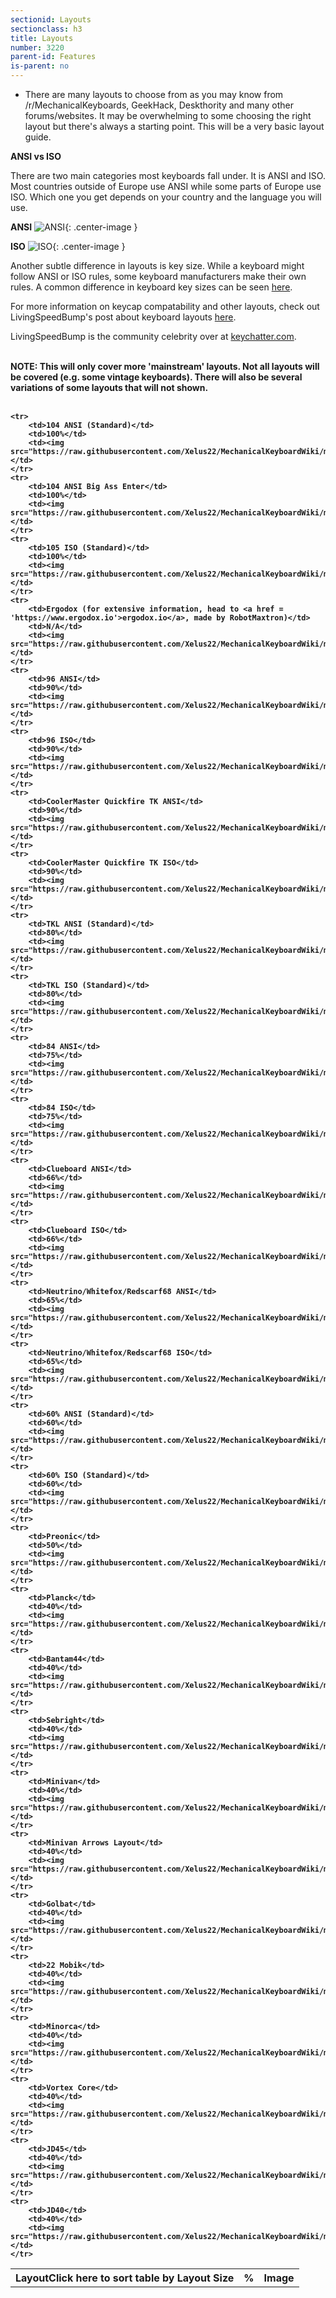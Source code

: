 ```yaml
---
sectionid: Layouts
sectionclass: h3
title: Layouts
number: 3220
parent-id: Features
is-parent: no
---
```

- There are many layouts to choose from as you may know from /r/MechanicalKeyboards, GeekHack, Deskthority and many other forums/websites. It may be overwhelming to some choosing the right layout but there's always a starting point. This will be a very basic layout guide. 

<strong>ANSI vs ISO</strong>

There are two main categories most keyboards fall under. It is ANSI and ISO. Most countries outside of Europe use ANSI while some parts of Europe use ISO. Which one you get depends on your country and the language you will use. 

<strong>ANSI</strong>
![ANSI](https://raw.githubusercontent.com/Xelus22/MechanicalKeyboardWiki/master/img/basicANSI.jpg){: .center-image }

<strong>ISO</strong>
![ISO](https://raw.githubusercontent.com/Xelus22/MechanicalKeyboardWiki/master/img/basicISO.jpg){: .center-image }

Another subtle difference in layouts is key size. While a keyboard might follow ANSI or ISO rules, some keyboard manufacturers make their own rules. A common difference in keyboard key sizes can be seen <a href = 'http://imgur.com/a/pFn0J#0'>here</a>.

For more information on keycap compatability and other layouts, check out LivingSpeedBump's post about keyboard layouts <a href = 'https://www.massdrop.com/talk/947/keyboard-layouts-explained-in-detail-many-pics?mode=group_open'>here</a>. 


LivingSpeedBump is the community celebrity over at <a href = 'http://keychatter.com'>keychatter.com</a>. 

<br>
<strong>NOTE: This will only cover more 'mainstream' layouts. Not all layouts will be covered (e.g. some vintage keyboards). There will also be several variations of some layouts that will not shown.
<br>
<br>

<table id = 'LayoutsSwitchTable'>
	<tr>
		<th>Layout<span class = 'menutooltip'>Click here to sort table by Layout Size</span></th>
		<th>%</th>
		<th>Image</th>
  	</tr>
	
	<tr>
		<td>104 ANSI (Standard)</td>
		<td>100%</td>
		<td><img src="https://raw.githubusercontent.com/Xelus22/MechanicalKeyboardWiki/master/img/fullsize_ansi.JPG"/></td>
	</tr>
	<tr>
		<td>104 ANSI Big Ass Enter</td>
		<td>100%</td>
		<td><img src="https://raw.githubusercontent.com/Xelus22/MechanicalKeyboardWiki/master/img/fullsize_ansi_bigass.JPG"/></td>
	</tr>
	<tr>
		<td>105 ISO (Standard)</td>
		<td>100%</td>
		<td><img src="https://raw.githubusercontent.com/Xelus22/MechanicalKeyboardWiki/master/img/fullsize_iso.JPG"/></td>
	</tr>
	<tr>
		<td>Ergodox (for extensive information, head to <a href = 'https://www.ergodox.io'>ergodox.io</a>, made by RobotMaxtron)</td>
		<td>N/A</td>
		<td><img src="https://raw.githubusercontent.com/Xelus22/MechanicalKeyboardWiki/master/img/ergodox.jpg"/></td>
	</tr>
	<tr>
		<td>96 ANSI</td>
		<td>90%</td>
		<td><img src="https://raw.githubusercontent.com/Xelus22/MechanicalKeyboardWiki/master/img/96_ansi.jpg"/></td>
	</tr>
	<tr>
		<td>96 ISO</td>
		<td>90%</td>
		<td><img src="https://raw.githubusercontent.com/Xelus22/MechanicalKeyboardWiki/master/img/96_iso.jpg"/></td>
	</tr>	
	<tr>
		<td>CoolerMaster Quickfire TK ANSI</td>
		<td>90%</td>
		<td><img src="https://raw.githubusercontent.com/Xelus22/MechanicalKeyboardWiki/master/img/90_ansi.jpg"/></td>
	</tr>
	<tr>
		<td>CoolerMaster Quickfire TK ISO</td>
		<td>90%</td>
		<td><img src="https://raw.githubusercontent.com/Xelus22/MechanicalKeyboardWiki/master/img/90_iso.jpg"/></td>
	</tr>	
	<tr>
		<td>TKL ANSI (Standard)</td>
		<td>80%</td>
		<td><img src="https://raw.githubusercontent.com/Xelus22/MechanicalKeyboardWiki/master/img/tkl_ansi.JPG"/></td>
	</tr>
	<tr>
		<td>TKL ISO (Standard)</td>
		<td>80%</td>
		<td><img src="https://raw.githubusercontent.com/Xelus22/MechanicalKeyboardWiki/master/img/tkl_iso.JPG"/></td>
	</tr>	
	<tr>
		<td>84 ANSI</td>
		<td>75%</td>
		<td><img src="https://raw.githubusercontent.com/Xelus22/MechanicalKeyboardWiki/master/img/75_ansi.JPG"/></td>
	</tr>
	<tr>
		<td>84 ISO</td>
		<td>75%</td>
		<td><img src="https://raw.githubusercontent.com/Xelus22/MechanicalKeyboardWiki/master/img/75_iso.JPG"/></td>
	</tr>
	<tr>
		<td>Clueboard ANSI</td>
		<td>66%</td>
		<td><img src="https://raw.githubusercontent.com/Xelus22/MechanicalKeyboardWiki/master/img/clueboard_ansi.JPG"/></td>
	</tr>
	<tr>
		<td>Clueboard ISO</td>
		<td>66%</td>
		<td><img src="https://raw.githubusercontent.com/Xelus22/MechanicalKeyboardWiki/master/img/clueboard_iso.JPG"/></td>
	</tr>	
	<tr>
		<td>Neutrino/Whitefox/Redscarf68 ANSI</td>
		<td>65%</td>
		<td><img src="https://raw.githubusercontent.com/Xelus22/MechanicalKeyboardWiki/master/img/65_ansi.jpg"/></td>
	</tr>
	<tr>
		<td>Neutrino/Whitefox/Redscarf68 ISO</td>
		<td>65%</td>
		<td><img src="https://raw.githubusercontent.com/Xelus22/MechanicalKeyboardWiki/master/img/65_iso.jpg"/></td>
	</tr>
	<tr>
		<td>60% ANSI (Standard)</td>
		<td>60%</td>
		<td><img src="https://raw.githubusercontent.com/Xelus22/MechanicalKeyboardWiki/master/img/60_ansi.JPG"/></td>
	</tr>
	<tr>
		<td>60% ISO (Standard)</td>
		<td>60%</td>
		<td><img src="https://raw.githubusercontent.com/Xelus22/MechanicalKeyboardWiki/master/img/60_iso.JPG"/></td>
	</tr>
	<tr>
		<td>Preonic</td>
		<td>50%</td>
		<td><img src="https://raw.githubusercontent.com/Xelus22/MechanicalKeyboardWiki/master/img/preonic.jpg"/></td>
	</tr>
	<tr>
		<td>Planck</td>
		<td>40%</td>
		<td><img src="https://raw.githubusercontent.com/Xelus22/MechanicalKeyboardWiki/master/img/planck.jpg"/></td>
	</tr>
	<tr>
		<td>Bantam44</td>
		<td>40%</td>
		<td><img src="https://raw.githubusercontent.com/Xelus22/MechanicalKeyboardWiki/master/img/bantam44.jpg"/></td>
	</tr>
	<tr>
		<td>Sebright</td>
		<td>40%</td>
		<td><img src="https://raw.githubusercontent.com/Xelus22/MechanicalKeyboardWiki/master/img/sebright.jpg"/></td>
	</tr>
	<tr>
		<td>Minivan</td>
		<td>40%</td>
		<td><img src="https://raw.githubusercontent.com/Xelus22/MechanicalKeyboardWiki/master/img/minivan.jpg"/></td>
	</tr>
	<tr>
		<td>Minivan Arrows Layout</td>
		<td>40%</td>
		<td><img src="https://raw.githubusercontent.com/Xelus22/MechanicalKeyboardWiki/master/img/minivan_arrow.jpg"/></td>
	</tr>
	<tr>
		<td>Golbat</td>
		<td>40%</td>
		<td><img src="https://raw.githubusercontent.com/Xelus22/MechanicalKeyboardWiki/master/img/golbat.jpg"/></td>
	</tr>
	<tr>
		<td>22 Mobik</td>
		<td>40%</td>
		<td><img src="https://raw.githubusercontent.com/Xelus22/MechanicalKeyboardWiki/master/img/22_mobik.jpg"/></td>
	</tr>
	<tr>
		<td>Minorca</td>
		<td>40%</td>
		<td><img src="https://raw.githubusercontent.com/Xelus22/MechanicalKeyboardWiki/master/img/minorca.jpg"/></td>
	</tr>
	<tr>
		<td>Vortex Core</td>
		<td>40%</td>
		<td><img src="https://raw.githubusercontent.com/Xelus22/MechanicalKeyboardWiki/master/img/vortex_core.jpg"/></td>
	</tr>
	<tr>
		<td>JD45</td>
		<td>40%</td>
		<td><img src="https://raw.githubusercontent.com/Xelus22/MechanicalKeyboardWiki/master/img/jd45.jpg"/></td>
	</tr>
	<tr>
		<td>JD40</td>
		<td>40%</td>
		<td><img src="https://raw.githubusercontent.com/Xelus22/MechanicalKeyboardWiki/master/img/jd40.jpg"/></td>
	</tr>
</table>